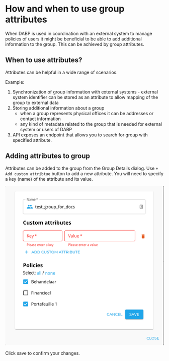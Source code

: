 # How and when to use group attributes
When DABP is used in coordination with an external system to manage policies of users it might be beneficial to be able to add additional information to the group.
This can be achieved by group attributes.

## When to use attributes?
Attributes can be helpful in a wide range of scenarios.

Example:

1. Synchronization of group information with external systems - external system identifier can be stored as an attribute to allow mapping of the group to external data
2. Storing additional information about a group
    * when a group represents physical offices it can be addresses or contact information
    * any kind of metadata related to the group that is needed for external system or users of DABP
3. API exposes an endpoint that allows you to search for group with specified attribute.

## Adding attributes to group
Attributes can be added to the group from the Group Details dialog.
Use `+ Add custom attribtue` button to add a new attribute. You will need to specify a key (name) of the attribute and its value.

![edit group attribuges](../img/group-attributes.png)

Click save to confirm your changes.
